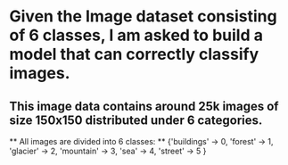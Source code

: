 # Given the Image dataset consisting of 6 classes, I am asked to build a model that can correctly classify images.

## This image data contains around 25k images of size 150x150 distributed under 6 categories.
** All images are divided into 6 classes: **
	{'buildings' -> 0,
	'forest' -> 1,
	'glacier' -> 2,
	'mountain' -> 3,
	'sea' -> 4,
	'street' -> 5 }
